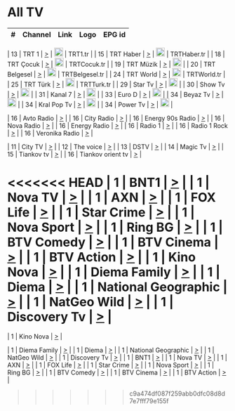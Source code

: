<h1>All TV</h1>

| #   | Channel        | Link  | Logo | EPG id |
|:---:|:--------------:|:-----:|:----:|:------:|

| 13  | TRT 1            | [>](https://tv-trt1.medya.trt.com.tr/master.m3u8) | <img height="20" src="https://i.imgur.com/j786OLG.png"/> | TRT1.tr |
| 15  | TRT Haber        | [>](https://tv-trthaber.medya.trt.com.tr/master.m3u8) | <img height="20" src="https://i.imgur.com/OVfo8Ab.png"/> | TRTHaber.tr |
| 18  | TRT Çocuk        | [>](https://tv-trtcocuk.medya.trt.com.tr/master.m3u8) | <img height="20" src="https://i.imgur.com/QLFmD6d.png"/> | TRTCocuk.tr |
| 19  | TRT Müzik        | [>](https://tv-trtmuzik.medya.trt.com.tr/master.m3u8) | <img height="20" src="https://i.imgur.com/fIVFCEd.png"/> |
| 20  | TRT Belgesel     | [>](https://tv-trtbelgesel.medya.trt.com.tr/master.m3u8) | <img height="20" src="https://i.imgur.com/MGO87pe.png"/> | TRTBelgesel.tr |
| 24  | TRT World        | [>](https://tv-trtworld.medya.trt.com.tr/master.m3u8) | <img height="20" src="https://i.imgur.com/JEA2xpv.png"/> | TRTWorld.tr |
| 25  | TRT Türk         | [>](https://tv-trtturk.medya.trt.com.tr/master.m3u8) | <img height="20" src="https://i.imgur.com/OSTOQNw.png"/> | TRTTurk.tr |
| 29  | Star Tv   | [>](https://dogus-live.daioncdn.net/startv/startv_360p.m3u8) | <img height="20" src="https://i.imgur.com/IebUZx1.png"/> |
| 30  | Show Tv     | [>](https://ciner-live.daioncdn.net/showtv/showtv.m3u8) | <img height="20" src="https://i.imgur.com/IebUZx1.png"/> |
| 31  | Kanal 7     | [>](https://kanal7-live.daioncdn.net/kanal7/kanal7.m3u8) | <img height="20" src="https://i.imgur.com/IebUZx1.png"/> |
| 33  | Euro D    | [>](https://www.youtube.com/user/KanalD/live) | <img height="20" src="https://i.imgur.com/IebUZx1.png"/> |
| 34  | Beyaz Tv     | [>](https://beyaztv-live.daioncdn.net/beyaztv/beyaztv.m3u8) | <img height="20" src="https://i.imgur.com/IebUZx1.png"/> |
| 34  | Kral Pop Tv     | [>](https://www.youtube.com/watch?v=GuFTuKoXepw) | <img height="20" src="https://i.imgur.com/IebUZx1.png"/> |
| 34  | Power Tv     | [>](https://livetv.powerapp.com.tr/powerTV/powerhd.smil/chunklist.m3u8) | <img height="20" src="https://i.imgur.com/IebUZx1.png"/> |

| 16  | Avto Radio | [>](http://stream.metacast.eu/avtoradio.mp3.m3u) |
| 16  | City Radio | [>](http://stream.metacast.eu/city.aac.m3u) |
| 16  | Energy 90s Radio | [>](http://stream.metacast.eu/energy-90s.m3u) |
| 16  | Nova Radio | [>](http://stream.metacast.eu/nova.aac.m3u) |
| 16  | Energy Radio | [>](http://stream.metacast.eu/nrj.aac.m3u) |
| 16  | Radio 1 | [>](http://stream.metacast.eu/radio1.aac.m3u) |
| 16  | Radio 1 Rock | [>](http://stream.metacast.eu/radio1rock.aac.m3u) |
| 16  | Veronika Radio | [>](http://stream.metacast.eu/veronika.aac.m3u) |

| 11  | City TV | [>](https://tv.city.bg/play/tshls/citytv/index.m3u8) |
| 12  | The voice | [>](https://bss1.neterra.tv/thevoice/thevoice.m3u8) |
| 13  | DSTV | [>](http://46.249.95.140:8081/hls/data.m3u8) |
| 14  | Magic Tv | [>](https://bss1.neterra.tv/magictv/magictv.m3u8) |
| 15  | Tiankov tv | [>](https://streamer103.neterra.tv/tiankov-folk/live.m3u8) |
| 16  | Tiankov orient tv | [>](https://streamer103.neterra.tv/tiankov-orient/live.m3u8) |

<<<<<<< HEAD
| 1 | BNT1 | [>](https://ymkaya.xyz:20438/tv/bnt1/playlist.m3u8?wmsAuthSign=c2VydmVyX3RpbWU9Mi8xMi8yMDI1IDE6Mzg6MzYgUE0maGFzaF92YWx1ZT00QW5MSU9UZ29XSVRGc09HVGM0Snd3PT0mdmFsaWRtaW51dGVzPTYw) |
| 1 | Nova TV | [>](https://ymkaya.xyz:20438/tv/novatv/playlist.m3u8?wmsAuthSign=c2VydmVyX3RpbWU9Mi8xMi8yMDI1IDE6Mzg6NDcgUE0maGFzaF92YWx1ZT1kbjlSdnpiaXpPVmIxNXNLbXRYUVZ3PT0mdmFsaWRtaW51dGVzPTYw) |
| 1 | AXN | [>](https://ymkaya.xyz:20438/tv/axn/playlist.m3u8?wmsAuthSign=c2VydmVyX3RpbWU9Mi8xMi8yMDI1IDE6Mzk6MDEgUE0maGFzaF92YWx1ZT1rU3ZJeUw4S2dTSHM2aDZNU2tSZk9nPT0mdmFsaWRtaW51dGVzPTYw) |
| 1 | FOX Life | [>](https://ymkaya.xyz:20438/tv/foxlife/playlist.m3u8?wmsAuthSign=c2VydmVyX3RpbWU9Mi8xMi8yMDI1IDE6Mzk6MTEgUE0maGFzaF92YWx1ZT1hTXVSYnBQMjdjVTlYenpEdHdXdmJBPT0mdmFsaWRtaW51dGVzPTYw) |
| 1 | Star Crime | [>](https://ymkaya.xyz:20438/tv/foxcrime/playlist.m3u8?wmsAuthSign=c2VydmVyX3RpbWU9Mi8xMi8yMDI1IDE6Mzk6MjIgUE0maGFzaF92YWx1ZT1VL01PbkFsR3RxWUI1VVY0cm5RVmd3PT0mdmFsaWRtaW51dGVzPTYw) |
| 1 | Nova Sport | [>](https://ymkaya.xyz:20438/tv/novasport/playlist.m3u8?wmsAuthSign=c2VydmVyX3RpbWU9Mi8xMi8yMDI1IDE6Mzk6MzIgUE0maGFzaF92YWx1ZT1EVkV0TTAxOFZlaFZ3YmVWWlZXVEhRPT0mdmFsaWRtaW51dGVzPTYw) |
| 1 | Ring BG | [>](https://ymkaya.xyz:20438/tv/ringbg/playlist.m3u8?wmsAuthSign=c2VydmVyX3RpbWU9Mi8xMi8yMDI1IDE6Mzk6NDMgUE0maGFzaF92YWx1ZT1vMGp1eTlBd05ua08wbTNXVWZNSWdBPT0mdmFsaWRtaW51dGVzPTYw) |
| 1 | BTV Comedy | [>](https://ymkaya.xyz:20438/tv/btvcomedy/playlist.m3u8?wmsAuthSign=c2VydmVyX3RpbWU9Mi8xMi8yMDI1IDE6Mzk6NTMgUE0maGFzaF92YWx1ZT02MTNPenFKc3pRZnlLK0tnU1lLZStBPT0mdmFsaWRtaW51dGVzPTYw) |
| 1 | BTV Cinema | [>](https://ymkaya.xyz:20438/tv/btvcinema/playlist.m3u8?wmsAuthSign=c2VydmVyX3RpbWU9Mi8xMi8yMDI1IDE6NDA6MDMgUE0maGFzaF92YWx1ZT1XYnRvQklxSHQ2cTVvT2s5MUNtTFRBPT0mdmFsaWRtaW51dGVzPTYw) |
| 1 | BTV Action | [>](https://ymkaya.xyz:20438/tv/btvaction/playlist.m3u8?wmsAuthSign=c2VydmVyX3RpbWU9Mi8xMi8yMDI1IDE6NDA6MTQgUE0maGFzaF92YWx1ZT1OQnlQa05xNDZCbGZ6SWU2SlM3dWJBPT0mdmFsaWRtaW51dGVzPTYw) |
| 1 | Kino Nova | [>](https://ymkaya.xyz:20438/tv/kinonova/playlist.m3u8?wmsAuthSign=c2VydmVyX3RpbWU9Mi8xMi8yMDI1IDE6NDA6MjQgUE0maGFzaF92YWx1ZT0zNGxIMXlHVzc1Y1E2YVBvNUJOKzh3PT0mdmFsaWRtaW51dGVzPTYw) |
| 1 | Diema Family | [>](https://ymkaya.xyz:20438/tv/diemafamily/playlist.m3u8?wmsAuthSign=c2VydmVyX3RpbWU9Mi8xMi8yMDI1IDE6NDA6MzQgUE0maGFzaF92YWx1ZT1qRktOV3lqUHdGOWVCSUpMME5Ec2xBPT0mdmFsaWRtaW51dGVzPTYw) |
| 1 | Diema | [>](https://ymkaya.xyz:20438/tv/diema/playlist.m3u8?wmsAuthSign=c2VydmVyX3RpbWU9Mi8xMi8yMDI1IDE6NDE6MjggUE0maGFzaF92YWx1ZT1NTTJuZUhaQXZyU0U1VHdOSjBLZmh3PT0mdmFsaWRtaW51dGVzPTYw) |
| 1 | National Geographic | [>](https://ymkaya.xyz:20438/tv/natgeo/playlist.m3u8?wmsAuthSign=c2VydmVyX3RpbWU9Mi8xMi8yMDI1IDE6NDE6MzggUE0maGFzaF92YWx1ZT1LUmc4eFlEcjFHODRGRlBISTVaZ1dRPT0mdmFsaWRtaW51dGVzPTYw) |
| 1 | NatGeo Wild | [>](https://ymkaya.xyz:20438/tv/natgeowild/playlist.m3u8?wmsAuthSign=c2VydmVyX3RpbWU9Mi8xMi8yMDI1IDE6NDE6NDkgUE0maGFzaF92YWx1ZT05WXN1cWc5Z2llMFRWZHZIeDJFUXZBPT0mdmFsaWRtaW51dGVzPTYw) |
| 1 | Discovery Tv | [>](https://ymkaya.xyz:20438/tv/discovery/playlist.m3u8?wmsAuthSign=c2VydmVyX3RpbWU9Mi8xMi8yMDI1IDE6NDE6NTggUE0maGFzaF92YWx1ZT1uRWp3SVRNN0JtYzdBb2I0M0ZoaFN3PT0mdmFsaWRtaW51dGVzPTYw) |
=======


| 1 | Kino Nova | [>](https://ymkaya.xyz:11336/tv/kinonova/playlist.m3u8?wmsAuthSign=c2VydmVyX3RpbWU9MS8yLzIwMjUgNDo0MDoyMCBBTSZoYXNoX3ZhbHVlPWlFS1FrWEtMMVRFM3l5YklUWUJQUHc9PSZ2YWxpZG1pbnV0ZXM9NjA=) |

| 1 | Diema Family | [>](https://ymkaya.xyz:11336/tv/diemafamily/playlist.m3u8?wmsAuthSign=c2VydmVyX3RpbWU9MS8yLzIwMjUgNDo0MDozMCBBTSZoYXNoX3ZhbHVlPUVUaTVKTldvZTF5WVVCM0YwL21kaXc9PSZ2YWxpZG1pbnV0ZXM9NjA=) |
| 1 | Diema | [>](https://ymkaya.xyz:11336/tv/diema/playlist.m3u8?wmsAuthSign=c2VydmVyX3RpbWU9MS8yLzIwMjUgNDo0MDo0MCBBTSZoYXNoX3ZhbHVlPVlYMWVJT2NuUjNpUTBsaytEUFFOS2c9PSZ2YWxpZG1pbnV0ZXM9NjA=) |
| 1 | National Geographic | [>](https://ymkaya.xyz:11336/tv/natgeo/playlist.m3u8?wmsAuthSign=c2VydmVyX3RpbWU9MS8yLzIwMjUgNDo0MTo0MSBBTSZoYXNoX3ZhbHVlPTJQTlVmcG5nYWx0M013eUhGRGxnd0E9PSZ2YWxpZG1pbnV0ZXM9NjA=) |
| 1 | NatGeo Wild | [>](https://ymkaya.xyz:11336/tv/natgeowild/playlist.m3u8?wmsAuthSign=c2VydmVyX3RpbWU9MS8yLzIwMjUgNDo0MTo1MSBBTSZoYXNoX3ZhbHVlPVl1OXZaTTliN0hGWEN3eDBYd1duNkE9PSZ2YWxpZG1pbnV0ZXM9NjA=) |
| 1 | Discovery Tv | [>](https://ymkaya.xyz:11336/tv/discovery/playlist.m3u8?wmsAuthSign=c2VydmVyX3RpbWU9MS8yLzIwMjUgNDo0MjowMSBBTSZoYXNoX3ZhbHVlPWtBQmdLNlY2RmQwWElzMVYzSDJyVkE9PSZ2YWxpZG1pbnV0ZXM9NjA=) |
| 1 | BNT1 | [>](https://ymkaya.xyz:11336/tv/bnt1/playlist.m3u8?wmsAuthSign=c2VydmVyX3RpbWU9MS8yLzIwMjUgNDozODozOCBBTSZoYXNoX3ZhbHVlPVVrMVlRQXpJWlhYeUh6ZFVpSC9NMUE9PSZ2YWxpZG1pbnV0ZXM9NjA=) |
| 1 | Nova TV | [>](https://ymkaya.xyz:11336/tv/novatv/playlist.m3u8?wmsAuthSign=c2VydmVyX3RpbWU9MS8yLzIwMjUgNDozODo0OCBBTSZoYXNoX3ZhbHVlPUVxQjh1a0ZzYkVGZU8zZDFGTzdreVE9PSZ2YWxpZG1pbnV0ZXM9NjA=) |
| 1 | AXN | [>](https://ymkaya.xyz:11336/tv/axn/playlist.m3u8?wmsAuthSign=c2VydmVyX3RpbWU9MS8yLzIwMjUgNDozODo1OCBBTSZoYXNoX3ZhbHVlPUpkWStGY1hkNXhaOVpPZ0thQ0FZL3c9PSZ2YWxpZG1pbnV0ZXM9NjA=) |
| 1 | FOX Life | [>](https://ymkaya.xyz:11336/tv/foxlife/playlist.m3u8?wmsAuthSign=c2VydmVyX3RpbWU9MS8yLzIwMjUgNDozOToxMCBBTSZoYXNoX3ZhbHVlPWt1ZDc1T3AzYlZDTjJnSy9TU0xJZlE9PSZ2YWxpZG1pbnV0ZXM9NjA=) |
| 1 | Star Crime | [>](https://ymkaya.xyz:11336/tv/foxcrime/playlist.m3u8?wmsAuthSign=c2VydmVyX3RpbWU9MS8yLzIwMjUgNDozOToyMCBBTSZoYXNoX3ZhbHVlPXIwVU45Nm9FR1l2enNkTG9TanBxbmc9PSZ2YWxpZG1pbnV0ZXM9NjA=) |
| 1 | Nova Sport | [>](https://ymkaya.xyz:11336/tv/novasport/playlist.m3u8?wmsAuthSign=c2VydmVyX3RpbWU9MS8yLzIwMjUgNDozOTozMCBBTSZoYXNoX3ZhbHVlPXlSZ0UxazVaM0xhSmc0NmR4T0c1T2c9PSZ2YWxpZG1pbnV0ZXM9NjA=) |
| 1 | Ring BG | [>](https://ymkaya.xyz:11336/tv/ringbg/playlist.m3u8?wmsAuthSign=c2VydmVyX3RpbWU9MS8yLzIwMjUgNDozOTo0MCBBTSZoYXNoX3ZhbHVlPTR4aUlFNHVUYWN4enY1WkVuOFZma2c9PSZ2YWxpZG1pbnV0ZXM9NjA=) |
| 1 | BTV Comedy | [>](https://ymkaya.xyz:11336/tv/btvcomedy/playlist.m3u8?wmsAuthSign=c2VydmVyX3RpbWU9MS8yLzIwMjUgNDozOTo1MCBBTSZoYXNoX3ZhbHVlPUtrMTJ2RHNTTUU1RFp1ZkVOdXFSK3c9PSZ2YWxpZG1pbnV0ZXM9NjA=) |
| 1 | BTV Cinema | [>](https://ymkaya.xyz:11336/tv/btvcinema/playlist.m3u8?wmsAuthSign=c2VydmVyX3RpbWU9MS8yLzIwMjUgNDozOTo1OSBBTSZoYXNoX3ZhbHVlPTZWcU9FZW56cG1NM1lrYy8xNE5NeHc9PSZ2YWxpZG1pbnV0ZXM9NjA=) |
| 1 | BTV Action | [>](https://ymkaya.xyz:11336/tv/btvaction/playlist.m3u8?wmsAuthSign=c2VydmVyX3RpbWU9MS8yLzIwMjUgNDo0MDoxMCBBTSZoYXNoX3ZhbHVlPUlDd0ErRkZVWThyMVZwR3c2REdGZ3c9PSZ2YWxpZG1pbnV0ZXM9NjA=) |
>>>>>>> c9a474df087f259abb0dfc08d8d7e7fff79e155f
